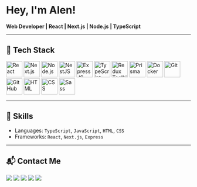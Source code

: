 # Hey, I'm Alen!

**Web Developer | React | Next.js | Node.js | TypeScript**

---

## 🚀 Tech Stack

<p align="left">
  <a href="https://reactjs.org/" target="_blank"><img width="44" src="https://img.icons8.com/ultraviolet/40/react--v1.png" alt="React"/></a>
  <a href="https://nextjs.org/" target="_blank"><img width="44" src="https://img.icons8.com/fluency/48/nextjs.png" alt="Next.js"/></a>
  <a href="https://nodejs.org/" target="_blank"><img width="44" src="https://img.icons8.com/color/48/nodejs.png" alt="Node.js"/></a>
  <a href="https://nestjs.com/" target="_blank"><img width="44" src="https://img.icons8.com/color/48/nestjs.png" alt="NestJS"/></a>
  <a href="https://expressjs.com/" target="_blank"><img width="44" src="https://img.icons8.com/ios/50/express-js.png" alt="ExpressJS"/></a>
  <a href="https://www.typescriptlang.org/" target="_blank"><img width="44" src="https://img.icons8.com/color/48/typescript.png" alt="TypeScript"/></a>
  <a href="https://redux-toolkit.js.org/" target="_blank"><img width="44" src="https://img.icons8.com/windows/48/redux.png" alt="Redux Toolkit"/></a>
  <a href="https://www.prisma.io/" target="_blank"><img width="44" src="https://img.icons8.com/color/48/prisma-orm.png" alt="Prisma"/></a>
  <a href="https://www.docker.com/" target="_blank"><img width="44" src="https://img.icons8.com/fluency/48/docker.png" alt="Docker"/></a>
  <a href="https://git-scm.com/" target="_blank"><img width="44" src="https://img.icons8.com/color/48/git.png" alt="Git"/></a>
  <a href="https://github.com/" target="_blank"><img width="44" src="https://img.icons8.com/ios-glyphs/48/github.png" alt="GitHub"/></a>
  <a href="https://developer.mozilla.org/en-US/docs/Web/HTML" target="_blank"><img width="44" src="https://img.icons8.com/color/48/html-5.png" alt="HTML"/></a>
  <a href="https://developer.mozilla.org/en-US/docs/Web/CSS" target="_blank"><img width="44" src="https://img.icons8.com/color/48/css3.png" alt="CSS"/></a>
  <a href="https://sass-lang.com/" target="_blank"><img width="44" src="https://img.icons8.com/color/48/sass.png" alt="Sass"/></a>
</p>

---

## 🧠 Skills

- Languages: `TypeScript`, `JavaScript`, `HTML`, `CSS`
- Frameworks: `React`, `Next.js`, `Express`

---


## 📬 Contact Me

<p align="left">
  <a href="https://www.linkedin.com/in/alen-ermekuulu" target="_blank"><img src="https://img.shields.io/badge/LinkedIn-Profile-blue?style=for-the-badge&logo=linkedin" /></a>
  <a href="https://github.com/devAlen01" target="_blank"><img src="https://img.shields.io/badge/GitHub-devAlen01-black?style=for-the-badge&logo=github" /></a>
  <a href="https://t.me/alenx10" target="_blank"><img src="https://img.shields.io/badge/Telegram-Contact-blue?style=for-the-badge&logo=telegram" /></a>
  <a href="https://wa.me/+996700067684" target="_blank"><img src="https://img.shields.io/badge/WhatsApp-Message-green?style=for-the-badge&logo=whatsapp" /></a>
  <a href="https://www.instagram.com/x.seven___/" target="_blank"><img src="https://img.shields.io/badge/Instagram-Profile-pink?style=for-the-badge&logo=instagram" /></a>
</p>

